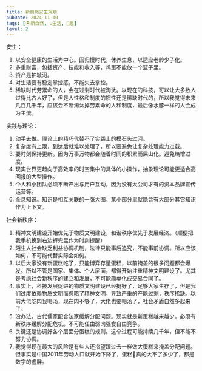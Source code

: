 ```yaml
---
title: 新自然安生规划
pubDate: 2024-11-10
tags: [🏝新自然, ☕️生活, 🤔思]
level: 2
---
```


安生：

1. 以安全健康的生活为中心。回归慢时代，休养生息，以适应老龄少子化。
2. 多重财富，包括资产、技能和收入等，鸡蛋不能放一个篮子里。
3. 资产是护城河。
4. 对生活要有稳定掌控感，不能失去掌控。
5. 稀缺时代劳累命的人，会在过剩时代被淘汰。以现在的科技，可以让大多数人过得比古人好了，但是人性格和制度的惯性还是稀缺时代的，所以我觉得未来几百几千年，应该会不断淘汰掉劳累命的人和制度，最后像水豚一样的人会成为主流。

实践与理论：

1. 动手去做。理论上的精巧代替不了实践上的摸石头过河。
2. 复杂度有上限，到达后就难以处理了，所以要避免让复杂处理能力过载。
3. 要时刻保持更新。因为万事万物都会随着时间的积累而屎山化。避免熵增过度。
4. 现实世界更趋向于高效率的时空集中的具体的小操作，抽象理论可能更适合高回报的大型操作。
5. 个人和小团队必须不断产出与用户互动，因为没有大公司才有的资本品牌宣传运营等。
6. 全息知识。知识是相互关联的一张大图，某小部分里就隐含有大部分其它知识作为上下文。

社会新秩序：

1. 精神文明建设开始优先于物质文明建设，和谐秩序优先于发展经济。（顺便把我手机换到右边裤兜里作为时刻提醒）
2. 陌生人社会缺乏利益协调机制，法律只能事后追究，不能事前协调。所以应该如何，不可能代替实际会如何。
3. 以后大家没有新蛋糕吃了，只能博弈存量蛋糕，以前掩盖的很多问题都会爆发。所以不管是国家、集体、个人层面，都得开始注重精神文明建设了。尤其是考虑社会新秩序的建立和发展，不可能简单化成交易合同了。
4. 事实上，科技发展促进的物质文明建设已经挺好了，足够大家生存了，但是我们过度依赖物质文明而忽略了精神文明，导致严重的产能过剩，秩序稀缺。以前大佬吃肉我喝汤，现在肉不够了，大佬也要喝汤了，社会矛盾自然多起来了。
5. 没办法，古代儒家配合法家缓解分配问题。现实就是新蛋糕越来越少，必须有新秩序缓解分配危机。不可能任由弱肉强食自由竞争。
6. 关键还是协调好各个层面分蛋糕的规则。这个过程可能持续几千年，但不能不努力协调。
7. 我觉得现在最大的风险是有些人还指望跟过去一样做大蛋糕来掩盖分配问题。但事实是中国2011年劳动人口就开始下降了，蛋糕🎂真的大不了多少了，都是数字的虚胖。
